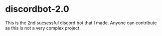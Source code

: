 # discordbot-2.0

This is the 2nd sucsessful discord bot that I made. Anyone can contribute as this is not a very complex project.

